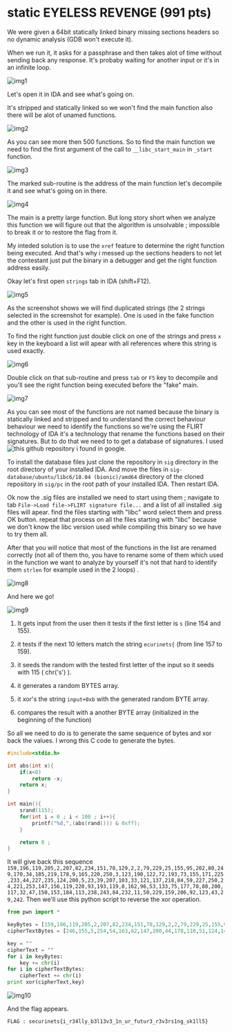 # static EYELESS REVENGE (991 pts)

We were given a 64bit statically linked binary missing sections headers so no dynamic analysis (GDB won't execute it).

When we run it, it asks for a passphrase and then takes alot of time without sending back any response. It's probaby waiting for another input or it's in an infinite loop.

![img1](exec.png)

Let's open it in IDA and see what's going on.

It's stripped and statically linked so we won't find the main function also there will be alot of unamed functions.

![img2](functions.png)

As you can see more then 500 functions. So to find the main function we need to find the first argument of the call to ```__libc_start_main``` in ```_start``` function.

![img3](start.png)

The marked sub-routine is the address of the main function let's decompile it and see what's going on in there.

![img4](main.png)
  
The main is a pretty large function. But long story short when we analyze this function we will figure out that the algorithm is unsolvable ; impossible to break it or to restore the flag from it.

My inteded solution is to use the ```xref``` feature to determine the right function being executed. And that's why i messed up the sections headers to not let the contestant just put the binary in a debugger and get the right function address easily.

Okay let's first open ```strings``` tab in IDA (shift+F12).

![img5](strings.png)

As the screenshot shows we will find duplicated strings (the 2 strings selected in the screenshot for example). One is used in the fake function and the other is used in the right function.

To find the right function just double click on one of the strings and press ```x``` key in the keyboard a list will apear with all references where this string is used exactly.

![img6](xref.png)

Double click on that sub-routine and press ```tab``` or ```F5``` key to decompile and you'll see the right function being executed before the "fake" main.

![img7](right.png)

As you can see most of the functions are not named because the binary is statically linked and stripped and to understand the correct behaviour behaviour we need to identify the functions so we're using the FLIRT technology of IDA it's a technology that rename the functions based on their signatures. But to do that we need to to get a database of signatures. I used ![this](https://github.com/push0ebp/sig-database/tree/master/ubuntu/libc6/18.04%20(bionic)/amd64) github repository i found in google.

To install the database files just clone the repository in ```sig``` directory in the root directory of your installed IDA. And move the files in ```sig-database/ubuntu/libc6/18.04 (bionic)/amd64``` directory of the cloned repository in ```sig/pc``` in the root path of your installed IDA. Then restart IDA.

Ok now the .sig files are installed we need to start using them ; navigate to tab ```File->Load file->FLIRT signature file...``` and a list of all installed .sig files will apear. find the files starting with "libc" word select them and press OK button. repeat that process on all the files starting with "libc" because we don't know the libc version used while compiling this binary so we have to try them all.

After that you will notice that most of the functions in the list are renamed correctly (not all of them tho, you have to rename some of them which used in the function we want to analyze by yourself it's not that hard to identify them ```strlen``` for example used in the 2 loops) . 

![img8](ren.png)

And here we go!

![img9](last.png)

1) It gets input from the user then it tests if the first letter is ```s``` (line 154 and 155).
 
2) it tests if the next 10 letters match the string ```ecurinets{``` (from line 157 to 159).
 
3) it seeds the random with the tested first letter of the input so it seeds with 115 ( chr('s') ).
 
4) it generates a random BYTES array.

5) it xor's the string ```input+0xb``` with the generated random BYTE array.

6) compares the result with a another BYTE array (initialized in the beginning of the function)

So all we need to do is to generate the same sequence of bytes and xor back the values. I wrong this C code to generate the bytes.

```C
#include<stdio.h>

int abs(int x){
    if(x<0)
        return -x;
    return x;
}

int main(){
    srand(115);
    for(int i = 0 ; i < 100 ; i++){
        printf("%d,",(abs(rand())) & 0xff);
    }

    return 0 ; 
}
```

It will give back this sequence ```159,196,119,205,2,207,82,234,151,78,129,2,2,79,229,25,155,95,202,80,249,170,34,185,219,178,9,165,220,250,3,123,190,122,72,193,73,155,171,225,233,44,227,235,124,200,5,23,39,207,103,33,121,137,218,84,59,227,250,24,221,253,147,156,119,220,93,193,119,8,162,96,53,133,75,177,78,80,200,117,32,47,150,153,184,113,238,243,84,232,11,50,229,159,206,92,123,43,29,242```. Then we'll use this python script to reverse the xor operation.

```python
from pwn import *

keyBytes = [159,196,119,205,2,207,82,234,151,78,129,2,2,79,229,25,155,95,202,80,249,170,34,185,219,178,9,165,220,250,3,123,190,122,72,193,73,155,171,225,233,44,227,235,124,200,5,23,39,207,103,33,121,137,218,84,59,227,250,24,221,253,147,156,119,220,93,193,119,8,162,96,53,133,75,177,78,80,200,117,32,47,150,153,184,113,238,243,84,232,11,50,229,159,206,92,123,43,29,242]
cipherTextBytes = [246,155,5,254,54,163,62,147,200,44,178,110,51,124,147,42,196,110,164,15,140,216,125,223,174,198,124,215,239,165,113,72,200,73,58,178,120,245,204,190,154,71,210,135,16,253,120,29]

key = ""
cipherText = ""
for i in keyBytes:
    key += chr(i)
for i in cipherTextBytes:
    cipherText += chr(i)
print xor(cipherText,key)
```

![img10](sol.png)

And the flag appears.

```FLAG : securinets{i_r34lly_b3l13v3_1n_ur_futur3_r3v3rs1ng_sk1ll5}```





